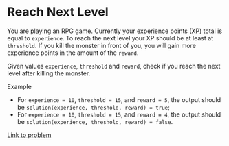 # Reach Next Level

You are playing an RPG game. Currently your experience points (XP) total is equal to `experience`. To reach the next level your XP should be at least at `threshold`. If you kill the monster in front of you, you will gain more experience points in the amount of the `reward`.

Given values `experience`, `threshold` and `reward`, check if you reach the next level after killing the monster.

Example

* For `experience = 10`, `threshold = 15`, and `reward = 5`, the output should be `solution(experience, threshold, reward) = true`;
* For `experience = 10`, `threshold = 15`, and `reward = 4`, the output should be `solution(experience, threshold, reward) = false`.

[Link to problem](https://app.codesignal.com/arcade/code-arcade/at-the-crossroads/m9wjpkCjgofg7gs8N)